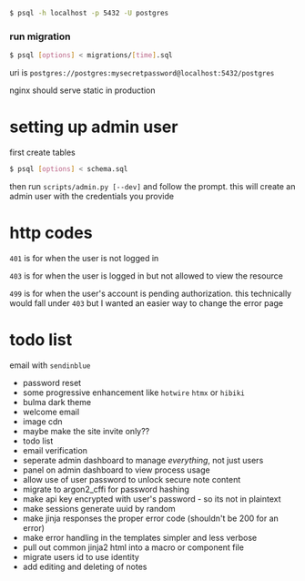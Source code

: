 ```bash
$ psql -h localhost -p 5432 -U postgres
```
### run migration
```bash
$ psql [options] < migrations/[time].sql
```

uri is `postgres://postgres:mysecretpassword@localhost:5432/postgres`

nginx should serve static in production

# setting up admin user
first create tables
```bash
$ psql [options] < schema.sql
```

then run `scripts/admin.py [--dev]` and follow the prompt. this will create an admin user with the credentials you provide

# http codes
`401` is for when the user is not logged in

`403` is for when the user is logged in but not allowed to view the resource

`499` is for when the user's account is pending authorization. this technically would fall under `403` but I wanted an easier way to change the error page

# todo list
email with `sendinblue`
- password reset
- some progressive enhancement like `hotwire` `htmx` or `hibiki`
- bulma dark theme
- welcome email
- image cdn
- maybe make the site invite only??
- todo list
- email verification
- seperate admin dashboard to manage *everything*, not just users
- panel on admin dashboard to view process usage
- allow use of user password to unlock secure note content
- migrate to argon2_cffi for password hashing
- make api key encrypted with user's password - so its not in plaintext
- make sessions generate uuid by random
- make jinja responses the proper error code (shouldn't be 200 for an error)
- make error handling in the templates simpler and less verbose
- pull out common jinja2 html into a macro or component file
- migrate users id to use identity
- add editing and deleting of notes